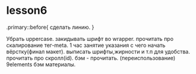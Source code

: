 # lesson6
.primary::before{
    сделать линию.
}

Убрать uppercase.
закидывать шрифт во wrapper.
прочитать про скалирование тег-meta.
1 час занятие указания с чего начать вёрстку(финал макет).
выписать шрифты,жирности и т.п для удобства.
прочитать про скролл(id).
бэм - прочитать. (переиспользование)
9elements бэм материалы.

